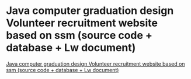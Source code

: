 # Java computer graduation design Volunteer recruitment website based on ssm (source code + database + Lw document)
[Java computer graduation design Volunteer recruitment website based on ssm (source code + database + Lw document)](https://aiwithcloud.com/2022/09/19/java_computer_graduation_design_volunteer_recruitment_website_based_on_ssm_source_code__database__lw_document/)
